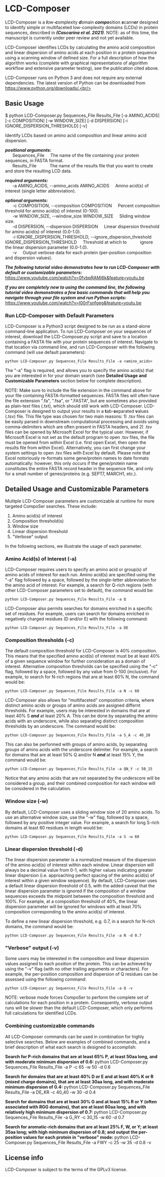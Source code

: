 # LCD-Composer
LCD-Composer is a ***l***ow-***c***omplexity ***d***omain ***compo***sition ***s***cann***er*** designed to identify simple or multifaceted low-complexity domains (LCDs) in protein sequences, described in ***(Cascarina et al. 2021)***. NOTE: as of this time, the manuscript is currently under peer review and not yet available.

LCD-Composer identifies LCDs by calculating the amino acid composition and linear dispersion of amino acids at each position in a protein sequence using a scanning window of defined size. For a full description of how the algorithm works (complete with graphical representations of algorithm workflow and extensive parameter testing), see the publication cited above.

LCD-Composer runs on Python 3 and does not require any external dependencies. The latest version of Python can be downloaded from https://www.python.org/downloads/.<br/>

## Basic Usage
$ python LCD-Composer.py Sequences_File Results_File [-a AMINO_ACIDS] [-c COMPOSITION] [-w WINDOW_SIZE] [-d DISPERSION] [-i IGNORE_DISPERSION_THRESHOLD] [-v]

Identify LCDs based on amino acid composition and linear amino acid dispersion.

***positional arguments:***<br/>
&nbsp;&nbsp;&nbsp;&nbsp;&nbsp;&nbsp;Sequences_File &nbsp;&nbsp;&nbsp;&nbsp;The name of the file containing your protein sequences, in FASTA format.<br/>
&nbsp;&nbsp;&nbsp;&nbsp;&nbsp;&nbsp;Results_File &nbsp;&nbsp;&nbsp;&nbsp;&nbsp;&nbsp;&nbsp;&nbsp;&nbsp;&nbsp;The name of the results file that you want to create and store the resulting LCD data.

***required arguments:***<br/>
&nbsp;&nbsp;&nbsp;&nbsp;&nbsp;&nbsp;-a AMINO_ACIDS, --amino_acids AMINO_ACIDS &nbsp;&nbsp;&nbsp;&nbsp;Amino acid(s) of interest (single letter abbreviation).<br/>

***optional arguments:***<br/>
&nbsp;&nbsp;&nbsp;&nbsp;&nbsp;&nbsp;-c COMPOSITION, --composition COMPOSITION &nbsp;&nbsp;&nbsp;&nbsp;Percent composition threshold for amino acid(s) of interest (0-100).<br/>
&nbsp;&nbsp;&nbsp;&nbsp;&nbsp;&nbsp;-w WINDOW_SIZE, --window_size WINDOW_SIZE &nbsp;&nbsp;&nbsp;&nbsp;Sliding window size.<br/>
&nbsp;&nbsp;&nbsp;&nbsp;&nbsp;&nbsp;-d DISPERSION, --dispersion DISPERSION &nbsp;&nbsp;&nbsp;&nbsp;Linear dispersion threshold for amino acid(s) of interest (0.0-1.0).<br/>
&nbsp;&nbsp;&nbsp;&nbsp;&nbsp;&nbsp;-i IGNORE_DISPERSION_THRESHOLD, --ignore_dispersion_threshold IGNORE_DISPERSION_THRESHOLD &nbsp;&nbsp;&nbsp;&nbsp;Threshold at which to &nbsp;&nbsp;&nbsp;&nbsp;&nbsp;&nbsp;&nbsp;&nbsp;&nbsp;&nbsp;ignore the linear dispersion parameter (0.0-1.0).<br/>
&nbsp;&nbsp;&nbsp;&nbsp;&nbsp;&nbsp;-v &nbsp;&nbsp;&nbsp;&nbsp;Output verbose data for each protein (per-position composition and dispersion values).<br/>

***The following tutorial video demonstrates how to run LCD-Composer with default or customizable parameters:***<br/>
https://www.youtube.com/watch?v=0fybpRAMi6k&feature=youtu.be

***If you are completely new to using the command line, the following tutorial video demonstrates a few basic commands that will help you navigate through your file system and run Python scripts:***<br/>
https://www.youtube.com/watch?v=I00rFsnfgeg&feature=youtu.be

### Run LCD-Composer with Default Parameters
LCD-Composer is a Python3 script designed to be run as a stand-alone command-line application. To run LCD-Composer on your sequences of interest, download the LCD-Composer.py script and save to a location containing a FASTA file with your protein sequences of interest. Navigate to that location via command line, and run LCD-Composer with the following command (will use default parameters):

    python LCD-Composer.py Sequences_File Results_File -a <amino_acids>

The "-a" flag is required, and allows you to specify the amino acid(s) that you are interested in for your domain search (see **Detailed Usage and Customizable Parameters** section below for complete description).

NOTE: Make sure to include the file extension in the command above for your file containing FASTA-formatted sequences. FASTA files will often have the file extension ".fa", ".fsa", or ".FASTA", but are sometimes also provided as plain-text files (.txt), which should still work with LCD-Composer. LCD-Composer is designed to output your results in a **t**ab-**s**eparated **v**alues (.tsv) file. This file type was chosen for two main reasons: 1) .tsv files can be easily parsed in downstream computational processing and avoids using comma-delimiters which are often present in FASTA headers, and 2) .tsv files can be opened by Microsoft Excel for the typical user. However, if Microsoft Excel is not set as the default program to open .tsv files, the file must be opened from *within* Excel (i.e. first open Excel, then open the results file from within Excel). Alternatively, you can first change your system settings to open .tsv files with Excel by default. Please note that Excel notoriously re-formats some gene/protein names to date formats automatically: however, this only occurs if the gene/protein name constitutes the entire FASTA record header in the sequence file, and only for a small number of genes/proteins (e.g. SEPT7, MARCH1, etc.).

## Detailed Usage and Customizable Parameters
Mulitple LCD-Composer parameters are customizable at runtime for more targeted CompoSer searches. These include:
1. Amino acid(s) of interest
2. Composition threshold(s)
3. Window size
4. Linear dispersion threshold
5. "Verbose" output

In the following sections, we illustrate the usage of each parameter.
<br/>
### Amino Acid(s) of Interest (-a)
LCD-Composer requires users to specify an amino acid or group(s) of amino acids of interest for each run. Amino acid(s) are specified using the "-a" flag followed by a space, followed by the single-letter abbreviation for the amino acid of interest. For example, a search for Q-rich regions (with other LCD-Composer parameters set to default), the command would be:

    python LCD-Composer.py Sequences_File Results_File -a Q

LCD-Composer also permits searches for domains enriched in a specific set of residues. For example, users can search for domains enriched in negatively charged residues (D and/or E) with the following command:

    python LCD-Composer.py Sequences_File Results_File -a DE

### Composition thresholds (-c)
The default composition threshold for LCD-Composer is 40% composition. This means that the specified amino acid(s) of interest must be at least 40% of a given sequence window for further consideration as a domain of interest. Alternative composition thresholds can be specified using the "-c" flag, followed by a space, followed by any value from 0-100 (inclusive). For example, to search for N-rich regions that are at least 60% N, the command would be:

    python LCD-Composer.py Sequences_File Results_File -a N -c 60

LCD-Composer also allows for "multifaceted" composition criteria, where distinct amino acids or groups of amino acids are assigned differnt thresholds. For example, users may be interested in domains that are at least 40% S ***and*** at least 20% A. This can be done by separating the amino acids with an underscore, while also separating distinct composition thresholds by an underscore. The command would be:

    python LCD-Composer.py Sequences_File Results_File -a S_A -c 40_20

This can also be performed with groups of amino acids, by separating groups of amino acids with the underscore delimiter. For example, a search for domains that are at least 50% Q and/or N ***and*** at least 15% Y, the command would be:

    python LCD-Composer.py Sequences_File Results_File -a QN_Y -c 50_15

Notice that any amino acids that are not separated by the underscore will be considered a group, and their combined composition for each window will be considered in the calculation.

### Window size (-w)
By default, LCD-Composer uses a sliding window size of 20 amino acids. To use an alternative window size, use the "-w" flag, followed by a space, followed by any positive integer value. For example, a search for long S-rich domains at least 60 residues in length would be:

    python LCD-Composer.py Sequences_File Results_File -a S -w 60

### Linear dispersion threshold (-d)
The linear dispersion parameter is a normalized measure of the dispersion of the amino acid(s) of interest within each window. Linear dispersion will always be a decimal value from 0-1, with higher values indicating greater linear dispersion (i.e. approaching perfect spacing of the amino acid(s) of interest within a given window sequence). By default, LCD-Composer uses a default linear dispersion threshold of 0.5, with the added caveat that the linear dispersion parameter is ignored if the composition of a window sequences exceeds the midpoint between the composition threshold and 100%. For example, at a composition threshold of 40%, the linear dispersion parameter will be ignored for windows with at least 70% composition corresponding to the amino acid(s) of interest.

To define a new linear dispersion threshold, e.g. 0.7, in a search for N-rich domains, the command would be:

    python LCD-Composer.py Sequences_File Results_File -a N -d 0.7

### "Verbose" output (-v)
Some users may be interested in the composition and linear dispersion values assigned to each position of the protein. This can be achieved by using the "-v" flag (with no other trailing arguments or characters). For example, the per-position composition and dispersion of Q residues can be assessed using the following command:

    python LCD-Composer.py Sequences_File Results_File -a Q -v

NOTE: verbose mode forces CompoSer to perform the complete set of calculations for each position in a protein. Consequently, verbose output runs will be slower than the default LCD-Composer, which only performs full calculations for identified LCDs.

### Combining customizable commands
All LCD-Composer commands can be used in combination for highly selective searches. Below are examples of combined commands, and a brief description of what each search is designed to accomplish:

__Search for P-rich domains that are at least 65% P, at least 50aa long, and with moderate minimum dispersion of 0.6:__
    python LCD-Composer.py Sequences_File Results_File -a P -c 65 -w 50 -d 0.6

__Search for domains that are at least 40% D or E **and** at least 40% K or R (mixed charge domains), that are at least 30aa long, and with moderate minimum dispersion of 0.4:__
    python LCD-Composer.py Sequences_File Results_File -a DE_KR -c 40_40 -w 30 -d 0.4

__Search for domains that are at least 30% G **and** at least 15% R or Y (often associated with RGG domains), that are at least 60aa long, and with relatively high minimum dispersion of 0.7:__
    python LCD-Composer.py Sequences_File Results_File -a G_RY -c 30_15 -w 60 -d 0.7

__Search for aromatic-rich domains that are at least 25% F, W, or Y; at least 35aa long; with high minimum dispersion of 0.8; and output the per-position values for each protein in "verbose" mode:__
    python LCD-Composer.py Sequences_File Results_File -a FWY -c 25 -w 35 -d 0.8 -v

## License info
LCD-Composer is subject to the terms of the GPLv3 license.
